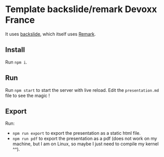 # Template backslide/remark Devoxx France

It uses [backslide](https://sinedied.github.io/backslide), which itself uses [Remark](https://remarkjs.com/).

## Install

Run `npm i`.

## Run

Run `npm start` to start the server with live reload. Edit the `presentation.md` file to see the magic !

## Export

Run:

- `npm run export` to export the presentation as a static html file.
- `npm run pdf` to export the presentation as a pdf (does not work on my machine, but I am on Linux, so maybe I just need to compile my kernel ^^).
